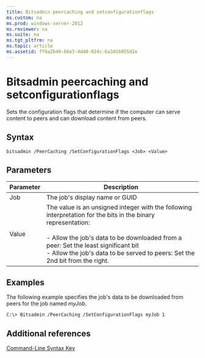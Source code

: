 ```yaml
---
title: Bitsadmin peercaching and setconfigurationflags
ms.custom: na
ms.prod: windows-server-2012
ms.reviewer: na
ms.suite: na
ms.tgt_pltfrm: na
ms.topic: article
ms.assetid: ff0a2b49-66e3-4d40-824c-6a3816055d2e
---
```

# Bitsadmin peercaching and setconfigurationflags
Sets the configuration flags that determine if the computer can serve content to peers and can download content from peers.

## Syntax

```
bitsadmin /PeerCaching /SetConfigurationFlags <Job> <Value>
```

## Parameters

|Parameter|Description|
|-------------|---------------|
|Job|The job's display name or GUID|
|Value|The value is an unsigned integer with the following interpretation for the bits in the binary representation:<br /><br />-   Allow the job's data to be downloaded from a peer: Set the least significant bit<br />-   Allow the job's data to be served to peers: Set the 2nd bit from the right.|

## <a name="BKMK_examples"></a>Examples
The following example specifies the job's data to be downloaded from peers for the job named *myJob*.

```
C:\> Bitsadmin /PeerCaching /SetConfigurationFlags myJob 1
```

## Additional references
[Command-Line Syntax Key](../../Command-Line-Syntax-Key.md)


